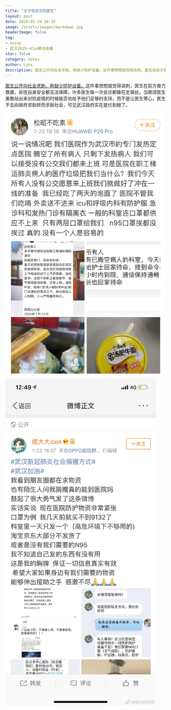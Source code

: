 ```yaml
---
title: "关于在武汉的医生"
layout: post
date: 2020-01-24 16:33
image: /assets/images/markdown.jpg
headerImage: false
tag:
- essay
- 武汉2019-nCov肺炎病毒
star: false
category: notes
author: Lynx
description: 医生公开向社会求助，称缺少防护设备。这件事想想就觉得讽刺，医生在前方奋力救援，却连自身安全都无法保障，许多医生每一次会诊都像在走钢丝。当歌颂医生勇敢站出来对抗疫情的时候能否也给予他们足够的支持，而不是让医生寒心，医生不去向政府求助转而求助社会，可见武汉政府实在是烂到根了。
---
```




[医生公开向社会求助，称缺少防护设备。](https://mp.weixin.qq.com/s/70YQnXcFiLy7tB03o7KYZQ)这件事想想就觉得讽刺，医生在前方奋力救援，却连自身安全都无法保障，许多医生每一次会诊都像在走钢丝。当歌颂医生勇敢站出来对抗疫情的时候能否也给予他们足够的支持，而不是让医生寒心，医生不去向政府求助转而求助社会，可见武汉政府实在是烂到根了。

![医生求助](/assets/images/pic/20200124-doc01.JPG)

![医生求助](/assets/images/pic/20200124-doc02.JPG)

